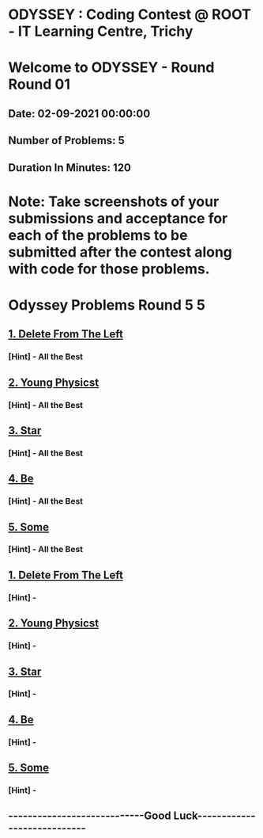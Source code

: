 # ODYSSEY : Coding Contest @ ROOT - IT Learning Centre, Trichy
# Welcome to ODYSSEY - Round Round 01
## Date:  02-09-2021 00:00:00
## Number of Problems:  5
## Duration In Minutes:  120

# Note: Take screenshots of your submissions and acceptance for each of the problems to be submitted after the contest along with code for those problems.

# Odyssey Problems Round  5  5

## [1. Delete From The Left](https://codeforces.com/contest/1005/problem/B)

### [Hint] - All the Best

## [2. Young Physicst](https://codeforces.com/contest/69/problem/A)

### [Hint] - All the Best

## [3. Star](https://atcoder.jp/contests/abc192/tasks/abc192_a)

### [Hint] - All the Best

## [4. Be](https://atcoder.jp/contests/abc192/tasks/abc192_b)

### [Hint] - All the Best

## [5. Some](https://atcoder.jp/contests/abc192/tasks/abc192_c)

### [Hint] - All the Best


## [1. Delete From The Left](https://codeforces.com/contest/1005/problem/B)

### [Hint] -

## [2. Young Physicst](https://codeforces.com/contest/69/problem/A)

### [Hint] -

## [3. Star](https://atcoder.jp/contests/abc192/tasks/abc192_a)

### [Hint] -

## [4. Be](https://atcoder.jp/contests/abc192/tasks/abc192_b)

### [Hint] -

## [5. Some](https://atcoder.jp/contests/abc192/tasks/abc192_c)

### [Hint] -


## ----------------------------Good Luck----------------------------
